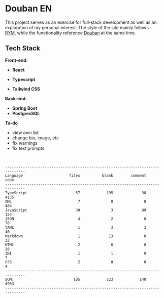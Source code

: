 # Douban EN

This project serves as an exercise for full-stack development as well as an exploration of my personal interest. The style of the site mainly follows [RYM](https://rateyourmusic.com), while the functionality reference [Douban](https://www.douban.com) at the same time.

## Tech Stack

**Front-end:**

- **React**

- **Typescript**

- **Tailwind CSS**

**Back-end:**

- **Spring Boot**
- **PostgresSQL**

**To-do**
- view own list
- change bio, image, etc
- fix warnings
- fix text prompts


<br>

```
-------------------------------------------------------------------------------
Language                     files          blank        comment           code
-------------------------------------------------------------------------------
TypeScript                      57            195             38           4135
XML                              7              0              0            484
JavaScript                      30              3             99            154
JSON                             4              2              0             78
YAML                             1              3              3             40
Markdown                         1             13              0             33
HTML                             2              6              0             28
INI                              1              1              0              7
CSS                              2              0              0              4
-------------------------------------------------------------------------------
SUM:                           105            223            140           4963
-------------------------------------------------------------------------------


```
